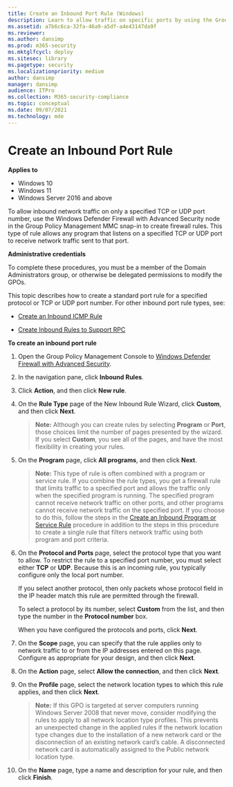 ```yaml
---
title: Create an Inbound Port Rule (Windows)
description: Learn to allow traffic on specific ports by using the Group Policy Management MMC snap-in to create rules in Windows Defender Firewall with Advanced Security.
ms.assetid: a7b6c6ca-32fa-46a9-a5df-a4e43147da9f
ms.reviewer: 
ms.author: dansimp
ms.prod: m365-security
ms.mktglfcycl: deploy
ms.sitesec: library
ms.pagetype: security
ms.localizationpriority: medium
author: dansimp
manager: dansimp
audience: ITPro
ms.collection: M365-security-compliance
ms.topic: conceptual
ms.date: 09/07/2021
ms.technology: mde
---
```


# Create an Inbound Port Rule

**Applies to**
-   Windows 10
-   Windows 11
-   Windows Server 2016 and above

To allow inbound network traffic on only a specified TCP or UDP port number, use the Windows Defender Firewall 
with Advanced Security node in the Group Policy Management MMC snap-in to create firewall rules. This type of rule allows any program that listens on a specified TCP or UDP port to receive network traffic sent to that port.

**Administrative credentials**

To complete these procedures, you must be a member of the Domain Administrators group, or otherwise be delegated permissions to modify the GPOs.

This topic describes how to create a standard port rule for a specified protocol or TCP or UDP port number. For other inbound port rule types, see:

-   [Create an Inbound ICMP Rule](create-an-inbound-icmp-rule.md)

-   [Create Inbound Rules to Support RPC](create-inbound-rules-to-support-rpc.md)

**To create an inbound port rule**

1. Open the Group Policy Management Console to [Windows Defender Firewall with Advanced Security](open-the-group-policy-management-console-to-windows-firewall-with-advanced-security.md).

2. In the navigation pane, click **Inbound Rules**.

3. Click **Action**, and then click **New rule**.

4. On the **Rule Type** page of the New Inbound Rule Wizard, click **Custom**, and then click **Next**.

   >**Note:**  Although you can create rules by selecting **Program** or **Port**, those choices limit the number of pages presented by the wizard. If you select **Custom**, you see all of the pages, and have the most flexibility in creating your rules.

5. On the **Program** page, click **All programs**, and then click **Next**.

   >**Note:**  This type of rule is often combined with a program or service rule. If you combine the rule types, you get a firewall rule that limits traffic to a specified port and allows the traffic only when the specified program is running. The specified program cannot receive network traffic on other ports, and other programs cannot receive network traffic on the specified port. If you choose to do this, follow the steps in the [Create an Inbound Program or Service Rule](create-an-inbound-program-or-service-rule.md) procedure in addition to the steps in this procedure to create a single rule that filters network traffic using both program and port criteria.

6. On the **Protocol and Ports** page, select the protocol type that you want to allow. To restrict the rule to a specified port number, you must select either **TCP** or **UDP**. Because this is an incoming rule, you typically configure only the local port number.

   If you select another protocol, then only packets whose protocol field in the IP header match this rule are permitted through the firewall.

   To select a protocol by its number, select **Custom** from the list, and then type the number in the **Protocol number** box.

   When you have configured the protocols and ports, click **Next**.

7. On the **Scope** page, you can specify that the rule applies only to network traffic to or from the IP addresses entered on this page. Configure as appropriate for your design, and then click **Next**.

8. On the **Action** page, select **Allow the connection**, and then click **Next**.

9. On the **Profile** page, select the network location types to which this rule applies, and then click **Next**.

   >**Note:**  If this GPO is targeted at server computers running Windows Server 2008 that never move, consider modifying the rules to apply to all network location type profiles. This prevents an unexpected change in the applied rules if the network location type changes due to the installation of a new network card or the disconnection of an existing network card’s cable. A disconnected network card is automatically assigned to the Public network location type.
   
10. On the **Name** page, type a name and description for your rule, and then click **Finish**.
